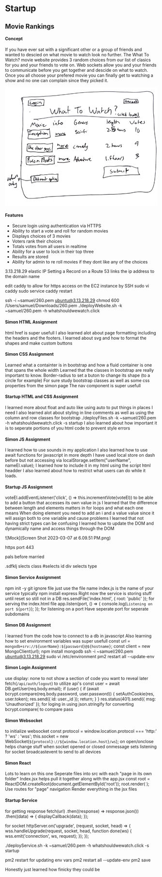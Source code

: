 # Startup
## Movie Rankings
#### Concept
If you have ever sat with a significant other or a group of friends and wanted to descied on what movie to watch look no further. The What To Watch? movie website provides 3 random choices from our list of clasics for you and your friends to vote on. Web sockets allow you and your friends to communicate before you get together and descide on what to watch. Once you all choose your prefered movie you can finally get to watching a show and no one can complain since they picked it.

![Mock](260-startup.jpg)
#### Features
- Secure login using authentication via HTTPS 
- Ability to start a vote and roll for random movies
- Displays choices of 3 movies
- Voters rank their choices
- Totals votes from all users in realtime
- Ability for a user to lock in their top three
- Results are stored
- Ability for admin to re roll movies if they dont like any of the choices



3.13.218.29 elastic IP
Setting a Record on a Route 53 links the ip address to the domain name

edit caddy to allow for https access on the EC2 instance by SSH
sudo vi caddy 
sudo service caddy restart

ssh -i ~samuel/260.pem ubuntu@3.13.218.29
chmod  600 /Users/samuel/Downloads/260.pem
./deployWebsite.sh -k ~samuel/260.pem -h whatshouldwewatch.click

#### Simon HTML Assignment
html href is super usefull 
I also learned alot about page formatting including the headers and the footers.
I learned about svg and how to format the shapes and make custom buttons

#### Simon CSS Assignment
Learned what a containter is in bootstrap and how a fluid container is one that spans the whole width
Learned that the classes in bootstrap are really important to know.
Border-radius to set a buton to change its shape (to a circle for example)
For sure study bootstrap classes as well as some css properties from the simon page
The nav component is super usefull

#### Startup HTML and CSS Assignment
I learned more about float and auto like using auto to put things in places I need
I also learned alot about styling in line comments as well as using the column and row classes for bootstrap
./deployFiles.sh -k ~samuel/260.pem -h whatshouldwewatch.click -s startup
I also learned about how important it is to seperate portions of you html code to prevent style errors


#### Simon JS Assignment
I learned how to use sounds in my application
I also learned how to use await functions for javascript in more depth
I have used local store on dash before but not accessing via  localStorage.setItem("userName", nameEl.value);
I learned how to include it in my html using the script html headder
I also learned about how to restrict what users can do while it loads.

#### Startup JS Assignment
voteEl.addEventListener('click', () => this.incrementVote(voteEl)) to be able to add a button that accesses its own value in js
I learned that the difference between length and elements matters in for loops and what each one means
When doing element you need to add an i and a value value since it will assign both to one variable and cause problems
I learned that not having strict types can be confusing
I learned how to update the DOM and dynamically name and access things through the DOM


![Mock](Screen Shot 2023-03-07 at 6.09.51 PM.png)

https port 443

pals before married 

.sdfklj slects class
#selects id 
div selects type

#### Simon Service Assignment 
npm init -y
git ignore file just use the file name
index.js is the name of your service typically
npm install express
Right now the service is storing stuff until reset so still not in a DB
res.sendFile('index.html', { root: 'public' }); for serving the index.html file 
app.listen(port, () => {
  console.log(`Listening on port ${port}`);
}); for listening on a port 
Have seperate port for seperate subdomains

#### Simon DB Assignment
I learned from the code how to connect to a db in javascript
Also learning how to set environment variables was super usefull
const url = `mongodb+srv://${userName}:${password}@${hostname}`;
const client = new MongoClient(url);
npm install mongodb
ssh -i ~samuel/260.pem ubuntu@3.13.218.29
sudo vi /etc/environment
pm2 restart all --update-env

#### Simon Login Assignment

use display: none to not show a section of code you want to reveal later
fetch(`/api/auth/logout`) to utilize api's
  const user = await DB.getUser(req.body.email);
  if (user) {
    if (await bcrypt.compare(req.body.password, user.password)) {
      setAuthCookie(res, user.token);
      res.send({ id: user._id });
      return;
    }
  }
  res.status(401).send({ msg: 'Unauthorized' });
  for loging in 
  using json.stringify for converting
   bcrypt.compare( to compare pass

#### Simon Websocket
to initialize websocket
const protocol = window.location.protocol === 'http:' ? 'ws' : 'wss';
this.socket = new WebSocket(`${protocol}://${window.location.host}/ws`);
on open/onclose helps change stuff when socket opened or closed
onmessage sets listening for socket
broadcastevent to send to all devices

#### Simon React

Lots to learn on this one
Seperate files into src with each "page in its own folder"
Index.jsx helps pull it together along with the app.jsx 
const root = ReactDOM.createRoot(document.getElementById('root'));
root.render(
  <BrowserRouter>
    <App />
  </BrowserRouter>
);
Use routes for "page" navigation
Render everything in the jsx files


#### Startup Service
for getting response
  fetch(url)
    .then((response) => response.json())
    .then((data) => {
      displayCallback(data);
    });

  for socket
   httpServer.on('upgrade', (request, socket, head) => {
    wss.handleUpgrade(request, socket, head, function done(ws) {
      wss.emit('connection', ws, request);
    });
  });

  ./deployService.sh -k ~samuel/260.pem -h whatshouldwewatch.click -s startup

  pm2 restart for updating env vars
  pm2 restart all --update-env
  pm2 save

  Honestly just learned how finicky they could be